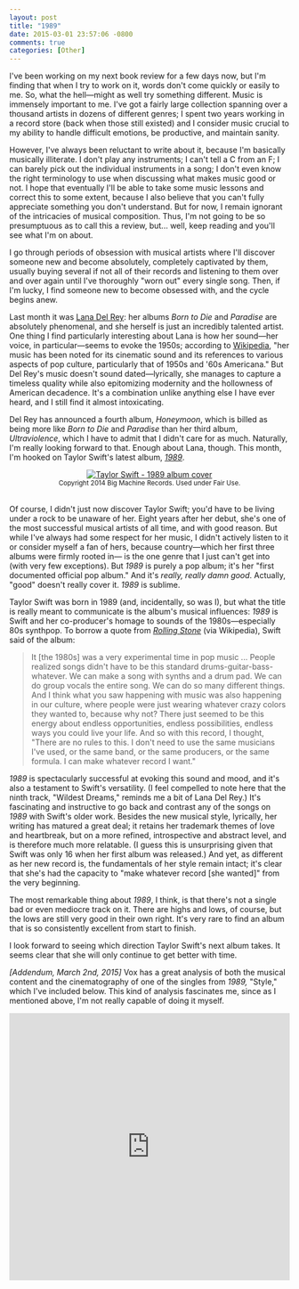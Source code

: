 ```yaml
---
layout: post
title: "1989"
date: 2015-03-01 23:57:06 -0800
comments: true
categories: [Other]
---
```


I've been working on my next book review for a few days now, but I'm finding
that when I try to work on it, words don't come quickly or easily to me. So,
what the hell&mdash;might as well try something different. Music is immensely
important to me. I've got a fairly large collection spanning over a thousand
artists in dozens of different genres; I spent two years working in a record
store (back when those still existed) and I consider music crucial to my ability
to handle difficult emotions, be productive, and maintain sanity.

However, I've always been reluctant to write about it, because I'm basically
musically illiterate. I don't play any instruments; I can't tell a C from an F;
I can barely pick out the individual instruments in a song; I don't even know
the right terminology to use when discussing what makes music good or not. I
hope that eventually I'll be able to take some music lessons and correct this to
some extent, because I also believe that you can't fully appreciate something
you don't understand. But for now, I remain ignorant of the intricacies of
musical composition. Thus, I'm not going to be so presumptuous as to call this a
review, but... well, keep reading and you'll see what I'm on about.

I go through periods of obsession with musical artists where I'll discover
someone new and become absolutely, completely captivated by them, usually buying
several if not all of their records and listening to them over and over again
until I've thoroughly "worn out" every single song. Then, if I'm lucky, I find
someone new to become obsessed with, and the cycle begins anew.

Last month it was [Lana Del Rey](http://en.wikipedia.org/wiki/Lana_Del_Rey):
her albums _Born to Die_ and _Paradise_ are absolutely phenomenal, and she
herself is just an incredibly talented artist.  One thing I find particularly
interesting about Lana is how her sound&mdash;her voice, in
particular&mdash;seems to evoke the 1950s; according to
[Wikipedia](http://en.wikipedia.org/wiki/Lana_Del_Rey), "her music has
been noted for its cinematic sound and its references to various aspects of pop
culture, particularly that of 1950s and '60s Americana." But Del Rey's music
doesn't sound dated&mdash;lyrically, she manages to capture a timeless quality
while also epitomizing modernity and the hollowness of American decadence. It's
a combination unlike anything else I have ever heard, and I still find it
almost intoxicating.

Del Rey has announced a fourth album, _Honeymoon_, which is billed as being more
like _Born to Die_ and _Paradise_ than her third album, _Ultraviolence_, which I
have to admit that I didn't care for as much. Naturally, I'm really looking
forward to that. Enough about Lana, though. This month, I'm hooked on Taylor
Swift's latest album, _[1989](http://taylorswift.com/releases#/release/12453)_.
<!-- more -->

<div style="margin-left: auto; margin-right: auto; text-align: center;">
<a href="http://taylorswift.com/releases#/release/12453">
<img src="/images/TaylorSwift1989.png" alt="Taylor Swift - 1989 album cover"/>
</a>
<br />
<small>Copyright 2014 Big Machine Records. Used under Fair Use.</small>
</div><br />

Of course, I didn't just now discover Taylor Swift; you'd have to be living
under a rock to be unaware of her. Eight years after her debut, she's one of the
most successful musical artists of all time, and with good reason. But while
I've always had some respect for her music, I didn't actively listen to it
or consider myself a fan of hers, because country&mdash;which her first three
albums were firmly rooted in&mdash; is the one genre that I just can't get into
(with very few exceptions). But _1989_ is purely a pop album; it's her "first
documented official pop album." And it's _really, really damn good_. Actually,
"good" doesn't really cover it. _1989_ is sublime.

Taylor Swift was born in 1989 (and, incidentally, so was I), but what the title
is really meant to communicate is the album's musical influences: _1989_ is
Swift and her co-producer's homage to sounds of the 1980s—especially 80s
synthpop. To borrow a quote from
_[Rolling Stone](http://www.rollingstone.com/music/news/taylor-swift-reveals-five-things-to-expect-on-1989-20140916)_
(via Wikipedia), Swift said of the album:

> It [the 1980s] was a very experimental time in pop music ... People realized
> songs didn't have to be this standard drums-guitar-bass-whatever. We can make
> a song with synths and a drum pad. We can do group vocals the entire song. We
> can do so many different things. And I think what you saw happening with music
> was also happening in our culture, where people were just wearing whatever
> crazy colors they wanted to, because why not? There just seemed to be this
> energy about endless opportunities, endless possibilities, endless ways you
> could live your life. And so with this record, I thought, "There are no rules
> to this. I don't need to use the same musicians I've used, or the same band,
> or the same producers, or the same formula. I can make whatever record I
> want."

_1989_ is spectacularly successful at evoking this sound and mood, and it's also
a testament to Swift's versatility. (I feel compelled to note here that the
ninth track, "Wildest Dreams," reminds me a bit of Lana Del Rey.)  It's
fascinating and instructive to go back and contrast any of the songs on _1989_
with Swift's older work.  Besides the new musical style, lyrically, her writing
has matured a great deal; it retains her trademark themes of love and
heartbreak, but on a more refined, introspective and abstract level, and is
therefore much more relatable. (I guess this is unsurprising given that Swift
was only 16 when her first album was released.) And yet, as different as her new
record is, the fundamentals of her style remain intact; it's clear that she's
had the capacity to "make whatever record [she wanted]" from the very beginning.

The most remarkable thing about _1989_, I think, is that there's not a single
bad or even mediocre track on it. There are highs and lows, of course, but the
lows are still very good in their own right. It's very rare to find an album
that is so consistently excellent from start to finish.

I look forward to seeing which direction Taylor Swift's next album takes. It
seems clear that she will only continue to get better with time.

_[Addendum, March 2nd, 2015]_ Vox has a great analysis of both the musical
content and the cinematography of one of the singles from _1989,_ "Style," which
I've included below. This kind of analysis fascinates me, since as I mentioned
above, I'm not really capable of doing it myself.

<div style="position: relative; height: 480px;">
<iframe width="854" height="480" src="https://www.youtube.com/embed/l_b86duruvs"
frameborder="0" allowfullscreen
style="position: absolute; top: 0; left: 0; width: 100%; height: 100%"></iframe>
</div>
